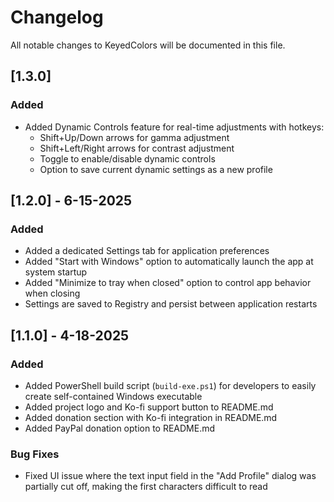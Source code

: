 # Changelog

All notable changes to KeyedColors will be documented in this file.

## [1.3.0]

### Added
- Added Dynamic Controls feature for real-time adjustments with hotkeys:
  - Shift+Up/Down arrows for gamma adjustment
  - Shift+Left/Right arrows for contrast adjustment
  - Toggle to enable/disable dynamic controls
  - Option to save current dynamic settings as a new profile

## [1.2.0] - 6-15-2025

### Added
- Added a dedicated Settings tab for application preferences
- Added "Start with Windows" option to automatically launch the app at system startup
- Added "Minimize to tray when closed" option to control app behavior when closing
- Settings are saved to Registry and persist between application restarts

## [1.1.0] - 4-18-2025

### Added
- Added PowerShell build script (`build-exe.ps1`) for developers to easily create self-contained Windows executable
- Added project logo and Ko-fi support button to README.md
- Added donation section with Ko-fi integration in README.md
- Added PayPal donation option to README.md

### Bug Fixes
- Fixed UI issue where the text input field in the "Add Profile" dialog was partially cut off, making the first characters difficult to read 